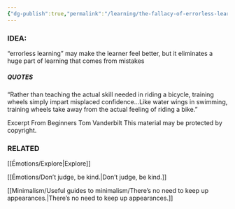 ```yaml
---
{"dg-publish":true,"permalink":"/learning/the-fallacy-of-errorless-learning/"}
---
```


### IDEA:
“errorless learning” may make the learner feel better, but it eliminates a huge part of learning that comes from mistakes

##### QUOTES
“Rather than teaching the actual skill needed in riding a bicycle, training wheels simply impart misplaced confidence…Like water wings in swimming, training wheels take away from the actual feeling of riding a bike.”

Excerpt From
Beginners
Tom Vanderbilt
This material may be protected by copyright.

### RELATED
[[Émotions/Explore\|Explore]]

[[Émotions/Don’t judge, be kind.\|Don’t judge, be kind.]]

[[Minimalism/Useful guides to minimalism/There’s no need to keep up appearances.\|There’s no need to keep up appearances.]]